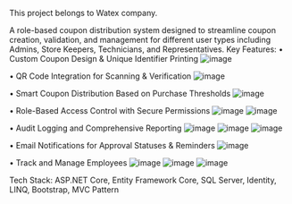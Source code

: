 This project belongs to Watex company.

A role-based coupon distribution system designed to streamline coupon creation, validation, and management for different user types including Admins, Store Keepers, Technicians, and Representatives.
Key Features:
•	 Custom Coupon Design & Unique Identifier Printing
![image](https://github.com/user-attachments/assets/6b124ead-964d-40a9-b252-0d5113ec5c7a)

•	 QR Code Integration for Scanning & Verification
![image](https://github.com/user-attachments/assets/d610d251-a5b6-453e-96fa-38da4fe0e43e)

•	Smart Coupon Distribution Based on Purchase Thresholds
![image](https://github.com/user-attachments/assets/4ad459e8-5c77-4192-b306-98ccdf89e48d)

•	Role-Based Access Control with Secure Permissions
![image](https://github.com/user-attachments/assets/62eacf63-218e-4db3-b45e-07cfbe05a27e)
![image](https://github.com/user-attachments/assets/eb3e7115-2746-474f-9682-b2562837b81c)

•	Audit Logging and Comprehensive Reporting
![image](https://github.com/user-attachments/assets/187f3a0c-5213-4592-bfc6-a556a4b41f14)
![image](https://github.com/user-attachments/assets/4b73a70f-06e2-42a5-bc5d-5b3d101a257f)
![image](https://github.com/user-attachments/assets/1d88e5d2-cc55-48b1-922b-e100997b2ed5)

•	Email Notifications for Approval Statuses & Reminders
![image](https://github.com/user-attachments/assets/7e4fb7cb-1987-4afd-ada1-880f6414aff9)

• Track and Manage Employees
![image](https://github.com/user-attachments/assets/5526cbad-b0cd-4181-95ee-43b335f0ef43)
![image](https://github.com/user-attachments/assets/7e1d753c-71e0-42f3-a1b5-909552a33c95)
![image](https://github.com/user-attachments/assets/770a913f-2d37-4b90-9dba-f7ffdf507719)

Tech Stack: ASP.NET Core, Entity Framework Core, SQL Server, Identity, LINQ, Bootstrap, MVC Pattern
